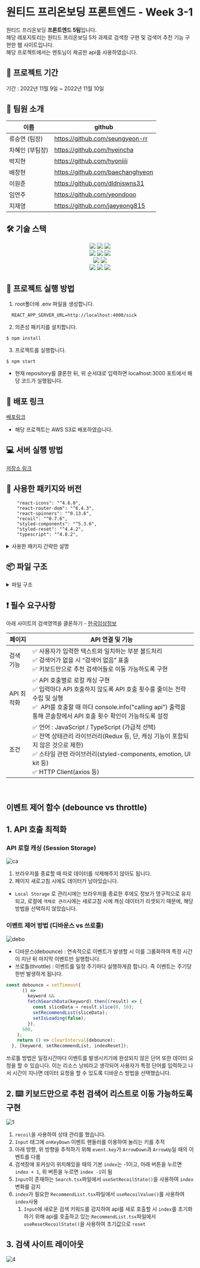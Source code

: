 # 원티드 프리온보딩 프론트엔드 - Week 3-1

원티드 프리온보딩 **프론트엔드 5팀**입니다.<br>
해당 레포지토리는 원티드 프리온보딩 5차 과제로 검색창 구현 및 검색어 추천 기능 구현한 웹 사이트입니다.<br>
해당 프로젝트에서는 멘토님이 제공한 api를 사용하였습니다.

## 📅 프로젝트 기간

기간 : 2022년 11월 9일 ~ 2022년 11월 10일

## 👥 팀원 소개
| 이름 | github |
| --- | --- |
| 류승연 (팀장) | https://github.com/seungyeon-rr |
| 차혜인 (부팀장) | https://github.com/hyeincha |
| 박지현 | https://github.com/hyoniiii |
| 배창현 | https://github.com/baechanghyeon |
| 이원준 | https://github.com/dldnjswns31 |
| 임연주 | https://github.com/yeondooo |
| 지재영 | https://github.com/jaeyeong815 |

## 🛠 기술 스택

<div align=center> 
  <img src="https://img.shields.io/badge/html5-E34F26?style=for-the-badge&logo=html5&logoColor=white"> 
  <img src="https://img.shields.io/badge/css-1572B6?style=for-the-badge&logo=css3&logoColor=white"> 
  <img src="https://img.shields.io/badge/javascript-F7DF1E?style=for-the-badge&logo=javascript&logoColor=black"> 
  <br>

  <img src="https://img.shields.io/badge/react-61DAFB?style=for-the-badge&logo=react&logoColor=black"> 
  <img src="https://img.shields.io/badge/axios-5A29E4?style=for-the-badge&logo=axios&logoColor=white"> 
  <img src="https://img.shields.io/badge/styled_components-DB7093?style=for-the-badge&logo=styled-components&logoColor=white"> 
  <br>
  
  <img src="https://img.shields.io/badge/vs_code-007ACC?style=for-the-badge&logo=visualstudiocode&logoColor=white">
  <img src="https://img.shields.io/badge/react_router_dom-CA4245?style=for-the-badge&logo=reactrouter&logoColor=white">
  <br>
  
  <img src="https://img.shields.io/badge/github-181717?style=for-the-badge&logo=github&logoColor=white">
  <img src="https://img.shields.io/badge/git-F05032?style=for-the-badge&logo=git&logoColor=white">
  <img src="https://img.shields.io/badge/Typescript-3178C6?style=for-the-badge&logo=Typescript&logoColor=white">
  <br>
</div>

## 🏁 프로젝트 실행 방법

1. root폴더에 .env 파일을 생성합니다.

```
  REACT_APP_SERVER_URL=http://localhost:4000/sick
```

2. 의존성 패키지를 설치합니다.

```
$ npm install
```

3. 프로젝트를 실행합니다.

```
$ npm start
```

- 현재 repository를 클론한 뒤, 위 순서대로 입력하면 localhost:3000 포트에서 해당 코드가 실행됩니다.

## 🔗 배포 링크

[배포링크](http://preonboarding-3-1.s3-website.ap-northeast-2.amazonaws.com/)

- 해당 프로젝트는 AWS S3로 배포하였습니다.

## 💻 서버 실행 방법

[저장소 링크](https://github.com/walking-sunset/assignment-api_7th)

## 🔰 사용한 패키지와 버전
```
    "react-icons": "^4.6.0",
    "react-router-dom": "^6.4.3",
    "react-spinners": "^0.13.6",
    "recoil": "^0.7.6",
    "styled-components": "^5.3.6",
    "styled-reset": "^4.4.2",
    "typescript": "^4.8.2",
 ```
 
 <details>
<summary>사용한 패키지 간략한 설명</summary>
<div markdown="1">

- react-icons : 아이콘 적용<br>
- eslint : 팀원간 코드 컨벤션 통일<br>
- react-spinners : 스피너<br>
- recoil : 전역 상태 관리<br>
- styled-components : 스타일 적용<br>
- styled-reset : 스타일 초기화<br>
- typescript: 타입 스크립트<br>

</div>
</details>

## 📦 파일 구조

<details>
<summary>파일 구조</summary>
<div markdown="1">

```
📦src
 ┣ 📂apis
 ┃ ┗ 📜index.ts
 ┣ 📂components
 ┃ ┣ 📂Recommend
 ┃ ┃ ┣ 📜Loading.tsx
 ┃ ┃ ┣ 📜NoRecommendList.tsx
 ┃ ┃ ┣ 📜Recommend.style.ts
 ┃ ┃ ┣ 📜Recommend.tsx
 ┃ ┃ ┗ 📜RecommendList.tsx
 ┃ ┗ 📂Search
 ┃ ┃ ┣ 📜Search.style.ts
 ┃ ┃ ┗ 📜Search.tsx
 ┣ 📂pages
 ┃ ┗ 📜SearchPage.tsx
 ┣ 📂recoil
 ┃ ┗ 📜searchState.ts
 ┣ 📂styles
 ┃ ┗ 📜GlobalStyles.ts
 ┣ 📂types
 ┃ ┗ 📜illness.d.ts
 ┣ 📂utils
 ┃ ┗ 📜getSessionStorage.ts
 ┣ 📜App.tsx
 ┣ 📜Router.tsx
 ┗ 📜index.tsx
```
</div>
</details>

## ❗️ 필수 요구사항

아래 사이트의 검색영역을 클론하기 - [한국임상정보](https://clinicaltrialskorea.com/)
    
| 페이지 | API 연결 및 기능 |
| --- | --- |
| 검색 기능 | ✅ 사용자가 입력한 텍스트와 일치하는 부분 볼드처리<br> ✅ 검색어가 없을 시 “검색어 없음” 표출<br> ✅ 키보드만으로 추천 검색어들로 이동 가능하도록 구현<br> |
| API 최적화 | ✅ API 호출별로 로컬 캐싱 구현<br>✅ 입력마다 API 호출하지 않도록 API 호출 횟수를 줄이는 전략 수립 및 실행<br>✅  API를 호출할 때 마다 console.info("calling api") 출력을 통해 콘솔창에서 API 호출 횟수 확인이 가능하도록 설정<br> |
| 조건 | ✅ 언어 : JavaScript / TypeScript (가급적 선택)<br> ✅ 전역 상태관리 라이브러리(Redux 등, 단, 캐싱 기능이 포함되지 않은 것으로 제한)<br> ✅ 스타일 관련 라이브러리(styled-components, emotion, UI kit 등)<br> ✅ HTTP Client(axios 등) |

<br>

## 이벤트 제어 함수 (debounce vs throttle)

## 1. API 호출 최적화


### API 로컬 캐싱 (Session Storage)
![ca](https://user-images.githubusercontent.com/28972561/201145027-ddb44511-b426-4e9b-b9a6-3cf02247cd6c.gif)
1. 브라우저를 종료할 때 따로 데이터를 삭제해주지 않아도 됩니다.
2. 페이지 새로고침 시에도 데이터가 남아있습니다. 
- `Local Storage` 로 관리시에는 브라우저를 종료한 후에도 정보가 영구적으로 유지되고, 로컬에 `객체로 관리`시에는 새로고침 시에 캐싱 데이터가 리셋되기 때문에, 해당 방법을 선택하지 않았습니다.

### 이벤트 제어 방법 (디바운스 vs 쓰로틀)
![debo](https://user-images.githubusercontent.com/28972561/201144953-4b2f69a7-b25f-4783-9a24-0d0a0edbebe7.gif)
- 디바운스(debounce) : 연속적으로 이벤트가 발생할 시 이를 그룹화하여 특정 시간이 지난 뒤 마지막 이벤트만 실행합니다.
- 쓰로틀(throttle) : 이벤트를 일정 주기마다 실행하게끔 합니다. 즉 이벤트는 주기당 한번 발생하게 됩니다.

```jsx
const debounce = setTimeout(
      () =>
        keyword &&
        fetchSearchData(keyword).then((result) => {
          const sliceData = result.slice(0, 10);
          setRecommendList(sliceData);
          setIsLoading(false);
        }),
      500,
    );
    return () => clearInterval(debounce);
  }, [keyword, setRecommendList, indexReset]);
```

쓰로틀 방법은 일정시간마다 이벤트를 발생시키기에 완성되지 않은 단어 또한 데이터 요청을 할 수 있습니다. 이는 리소스 낭비라고 생각되어 사용자가 특정 단어를 입력하고 나서 시간이 지나면 데이터 요청을 할 수 있도록 디바운스 방법을 선택했습니다.

## 2. ⌨️ 키보드만으로 추천 검색어 리스트로 이동 가능하도록 구현
![1](https://user-images.githubusercontent.com/28972561/201142321-aa4ce71f-a733-49dc-8146-16a6157547e5.gif)
1. `recoil`을 사용하여 상태 관리를 했습니다.
2. `Input` 태그에 `onKeyDown` 이벤트 핸들러를 이용하여 눌리는 키를 추적
3. 아래 방향, 위 방향을 추적하기 위해 `event.key`가 `ArrowDown`과 `ArrowUp`일 때의 이벤트를 다룸
4. 검색창에 포커싱이 위치해있을 때의 기본 `index`는 -1이고, 아래 버튼을 누르면 `index + 1`, 위 버튼을 누르면 `index -1`이 됨
5. `Input`이 존재하는 `Search.tsx`파일에서 `useSetRecoilState()`을 사용하여 `index`변화를 감지
6. `index`가 필요한 `RecommendList.tsx`파일에서 `useRecoilValue()`를 사용하여 `index`사용
    1. `Input`에 새로운 검색 키워드를 감지하여 api를 새로 호출할 시 `index`를 초기화하기 위해
    api를 호출하고 있는 `RecommendList.tsx`파일에서 `useResetRecoilState()`을 사용하여 초기값으로 `reset`
    
## 3. 검색 사이트 레이아웃
![4](https://user-images.githubusercontent.com/28972561/201143679-2e12c35f-d976-428f-ac1b-7739d0f24603.gif)
